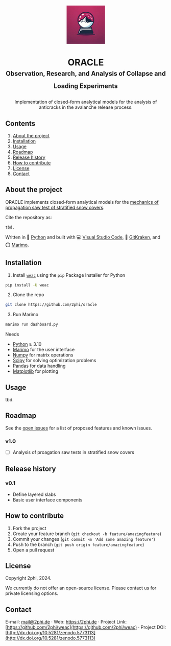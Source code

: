 
<!-- LOGO AND TITLE-->
<h1 align="center">
  <br>
  <img src="https://github.com/2phi/oracle/raw/main/img/logo.jpg" alt="ORACLE" width="120">
  <br>
  <br>
  <b>ORACLE</b>
  <br>
  <sub><sup>Observation, Research, and Analysis of Collapse and Loading Experiments</sup></sub>
  <br>
</h1>

<p align="center">
  Implementation of closed-form analytical models for the analysis of anticracks in the avalanche release process.
</p>

<!-- TABLE OF CONTENTS -->
## Contents
1. [About the project](#about-the-project)
2. [Installation](#installation)
3. [Usage](#usage)
4. [Roadmap](#roadmap)
5. [Release history](#release-history)
6. [How to contribute](#how-to-contribute)
7. [License](#license)
8. [Contact](#contact)




<!-- ABOUT THE PROJECT -->
## About the project

ORACLE implements closed-form analytical models for the [mechanics of propagation saw test of stratified snow covers](https://doi.org/10.5194/tc-17-1475-2023).

Cite the repository as:
```
tbd.
```

Written in 🐍 [Python](https://www.python.org) and built with 💻 [Visual Studio Code](https://code.visualstudio.com), 🐙 [GitKraken](https://www.gitkraken.com), and ⭕️ [Marimo](https://marimo.io).





<!-- INSTALLATION -->
## Installation

1. Install [`weac`](https://github.com/2phi/weac) using the `pip` Package Installer for Python
```sh
pip install -U weac
```

2. Clone the repo
```sh
git clone https://github.com/2phi/oracle
```

3. Run Marimo
```sh
marimo run dashboard.py
```

Needs
- [Python](https://www.python.org/downloads/release/python-3100/) &ge; 3.10
- [Marimo](https://marimo.io) for the user interface
- [Numpy](https://numpy.org/) for matrix operations
- [Scipy](https://www.scipy.org/) for solving optimization problems
- [Pandas](https://pandas.pydata.org/) for data handling
- [Matplotlib](https://matplotlib.org/) for plotting




<!-- USAGE EXAMPLES -->
## Usage

tbd.



<!-- ROADMAP -->
## Roadmap

See the [open issues](https://github.com/2phi/weac/issues) for a list of proposed features and known issues.

### v1.0

- [ ] Analysis of proagation saw tests in stratified snow covers





## Release history

### v0.1
- Define layered slabs
- Basic user interface components




<!-- CONTRIBUTING -->
## How to contribute

1. Fork the project
2. Create your feature branch (`git checkout -b feature/amazingfeature`)
3. Commit your changes (`git commit -m 'Add some amazing feature'`)
4. Push to the branch (`git push origin feature/amazingfeature`)
5. Open a pull request



<!-- LICENSE -->
## License

Copyright 2phi, 2024.

We currently do not offer an open-source license. Please contact us for private licensing options.



<!-- CONTACT -->
## Contact

E-mail: mail@2phi.de · Web: https://2phi.de · Project Link: [https://github.com/2phi/weac](https://github.com/2phi/weac) · Project DOI: [http://dx.doi.org/10.5281/zenodo.5773113](http://dx.doi.org/10.5281/zenodo.5773113)